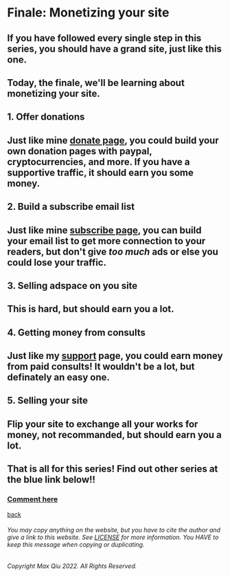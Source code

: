 # Finale: Monetizing your site
## If you have followed every single step in this series, you should have a grand site, just like this one.
## Today, the finale, we'll be learning about monetizing your site.
## **1. Offer donations**
## Just like mine [donate page](https://qqiumax.github.io/donate/), you could build your own donation pages with paypal, cryptocurrencies, and more. If you have a supportive traffic, it should earn you some money. 
## **2. Build a subscribe email list**
## Just like mine [subscribe page](https://qqiumax.github.io/subscribe/), you can build your email list to get more connection to your readers, but don't give *too much* ads or else you could lose your traffic.
## **3. Selling adspace on you site**
## This is hard, but should earn you a lot.
## **4. Getting money from consults**
## Just like my [support](https://qqiumax.github.io/support/) page, you could earn money from paid consults! It wouldn't be a lot, but definately an easy one.
## **5. Selling your site**
## Flip your site to exchange all your works for money, not recommanded, but should earn you a lot.
## **That is all for this series! Find out other series at the blue link below!!**
### **[Comment here](https://qqiumax.github.io/comment/)**
[back](https://qqiumax.github.io/blog/)

###### You may copy anything on the website, but you have to cite the author and give a link to this website. See [LICENSE](https://qqiumax.github.io/LICENSE) for more information. You HAVE to keep this message when copying or duplicating.

###### Copyright Max Qiu 2022. All Rights Reserved.